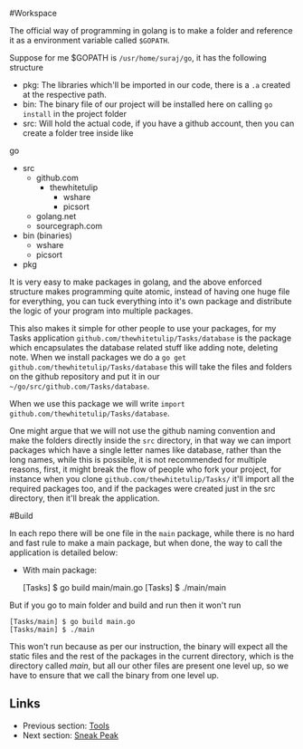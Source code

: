 #Workspace

The official way of programming in golang is to make a folder and reference it as a environment variable called `$GOPATH`. 

Suppose for me $GOPATH is ``/usr/home/suraj/go``, it has the following structure
- pkg: The libraries which'll be imported in our code, there is a `.a` created at the respective path.
- bin: The binary file of our project will be installed here on calling `go install` in the project folder
- src: Will hold the actual code, if you have a github account, then you can create a folder tree inside like

go
- src
	- github.com
		- thewhitetulip
			- wshare
			- picsort
	- golang.net
	- sourcegraph.com
- bin (binaries)
	- wshare 
	- picsort
- pkg

It is very easy to make packages in golang, and the above enforced structure makes programming quite atomic, instead of having
one huge file for everything, you can tuck everything into it's own package and distribute the logic of your program into
multiple packages.

This also makes it simple for other people to use your packages, for my Tasks application `github.com/thewhitetulip/Tasks/database` is the package
which encapsulates the database related stuff like adding note, deleting note. When we install packages we do a `go get github.com/thewhitetulip/Tasks/database`
this will take the files and folders on the github repository and put it in our `~/go/src/github.com/Tasks/database`. 

When we use this package we will write `import github.com/thewhitetulip/Tasks/database`.

One might argue that we will not use the github naming convention and make the folders directly inside the `src` directory, in that way we can import packages
which have a single letter names like database, rather than the long names, while this is possible, it is not recommended for multiple reasons, first, it might break
the flow of people who fork your project, for instance when you clone `github.com/thewhitetulip/Tasks/` it'll import all the required packages too, and 
if the packages were created just in the src directory, then it'll break the application.

#Build

In each repo there will be one file in the `main` package, while there is no hard and fast rule to make a main package, but when done, the way to 
call the application is detailed below:

- With main package:

	[Tasks] $ go build main/main.go
	[Tasks] $ ./main/main

But if you go to main folder and build and run then it won't run

	[Tasks/main] $ go build main.go
	[Tasks/main] $ ./main

This won't run because as per our instruction, the binary will expect all the static files and the rest of the packages in the current directory,
which is the directory called *main*, but all our other files are present one level up, so we have to ensure that we call the binary from one level up.


## Links

- Previous section: [Tools](content/0.1tools.md)
- Next section: [Sneak Peak](content/1.1servers.md)   